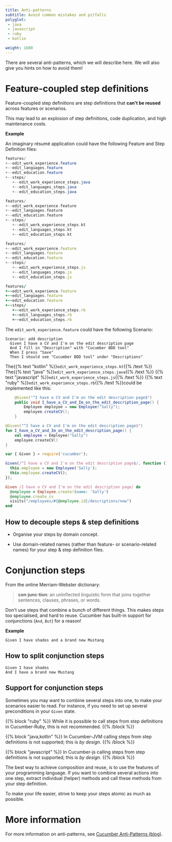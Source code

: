 ```yaml
---
title: Anti-patterns
subtitle: Avoid common mistakes and pitfalls
polyglot:
 - java
 - javascript
 - ruby
 - kotlin

weight: 1600
---
```


There are several anti-patterns, which we will describe here. We will also give you hints on how to avoid them!

# Feature-coupled step definitions

Feature-coupled step definitions are step definitions that **can't be reused** across features or scenarios.

This may lead to an explosion of step definitions, code duplication, and high maintenance costs.

**Example**

An imaginary résumé application could have the following Feature and Step Definition files:

```java
features/
+--edit_work_experience.feature
+--edit_languages.feature
+--edit_education.feature
+--steps/
   +--edit_work_experience_steps.java
   +--edit_languages_steps.java
   +--edit_education_steps.java
```

```kotlin
features/
+--edit_work_experience.feature
+--edit_languages.feature
+--edit_education.feature
+--steps/
   +--edit_work_experience_steps.kt
   +--edit_languages_steps.kt
   +--edit_education_steps.kt
```

```javascript
features/
+--edit_work_experience.feature
+--edit_languages.feature
+--edit_education.feature
+--steps/
   +--edit_work_experience_steps.js
   +--edit_languages_steps.js
   +--edit_education_steps.js
```

```ruby
features/
+--edit_work_experience.feature
+--edit_languages.feature
+--edit_education.feature
+--steps/
   +--edit_work_experience_steps.rb
   +--edit_languages_steps.rb
   +--edit_education_steps.rb
```

The `edit_work_experience.feature` could have the following Scenario:

```
Scenario: add description
  Given I have a CV and I'm on the edit description page
  And I fill in "Description" with "Cucumber BDD tool"
  When I press "Save"
  Then I should see "Cucumber BDD tool" under "Descriptions"
```
The{{% text "kotlin" %}}`edit_work_experience_steps.kt`{{% /text %}}
The{{% text "java" %}}`edit_work_experience_steps.java`{{% /text %}}
{{% text "javascript" %}}`edit_work_experience_steps.js`{{% /text %}}
{{% text "ruby" %}}`edit_work_experience_steps.rb`{{% /text %}}could be implemented like this:

```java
    @Given("^I have a CV and I'm on the edit description page$")
    public void I_have_a_CV_and_Im_on_the_edit_description_page() {
        Employee employee = new Employee("Sally");
        employee.createCV();
    }
```

```kotlin
@Given("^I have a CV and I'm on the edit description page$")
fun I_have_a_CV_and_Im_on_the_edit_description_page() {
    val employee = Employee("Sally")
    employee.createCV()
}
```

```javascript
var { Given } = require('cucumber');

Given(/^I have a CV and I'm on the edit description page$/, function () {
  this.employee = new Employee('Sally');
  this.employee.createCV();
});
```

```ruby
Given /I have a CV and I'm on the edit description page/ do
  @employee = Employee.create!(name: 'Sally')
  @employee.create_cv
  visits("/employees/#{@employee.id}/descriptions/new")
end
```

## How to decouple steps & step definitions

* Organise your steps by domain concept.

* Use domain-related names (rather than feature- or scenario-related names) for your step & step definition files.


# Conjunction steps

From the online Merriam-Webster dictionary:

> **con·junc·tion**: an uninflected linguistic form that joins together sentences, clauses, phrases, or words.

Don't use steps that combine a bunch of different things. This makes steps too specialised, and hard to reuse.
Cucumber has built-in support for conjunctions (`And`, `But`) for a reason!

**Example**

```
Given I have shades and a brand new Mustang
```

## How to split conjunction steps

```
Given I have shades
And I have a brand new Mustang
```

## Support for conjunction steps

Sometimes you may want to combine several steps into one, to make your scenarios easier to read.
For instance, if you need to set up several preconditions in your `Given` state.

{{% block "ruby" %}}
While it is possible to call steps from step definitions in Cucumber-Ruby, this is not recommended.
{{% /block %}}

{{% block "java,kotlin" %}}
In Cucumber-JVM calling steps from step definitions is not supported; this is *by design*.
{{% /block %}}

{{% block "javascript" %}}
In Cucumber-js calling steps from step definitions is not supported; this is *by design*.
{{% /block %}}

The best way to achieve composition and reuse, is to use the features of your programming language. If you want to combine
several actions into one step, extract individual (helper) methods and call these methods from your step definition.

To make your life easier, strive to keep your steps atomic as much as possible.

# More information
For more information on anti-patterns, see [Cucumber Anti-Patterns (blog)](http://www.thinkcode.se/blog/2016/06/22/cucumber-antipatterns).
